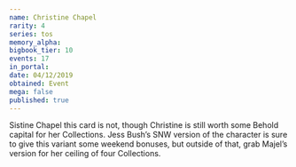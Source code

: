 ```yaml
---
name: Christine Chapel
rarity: 4
series: tos
memory_alpha:
bigbook_tier: 10
events: 17
in_portal:
date: 04/12/2019
obtained: Event
mega: false
published: true
---
```


Sistine Chapel this card is not, though Christine is still worth some Behold capital for her Collections. Jess Bush’s SNW version of the character is sure to give this variant some weekend bonuses, but outside of that, grab Majel’s version for her ceiling of four Collections.
